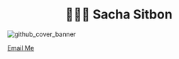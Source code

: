 <h1 align="center" style=color: #44AEFB;"> 👨🏻‍💻 Sacha Sitbon </h1>

![github_cover_banner](https://raw.githubusercontent.com/TheDudeThatCode/TheDudeThatCode/master/Assets/Developer.gif)


[Email Me](mailto:sachasitbon200518g@gmail.com)
</div>
</p>    
<br>


